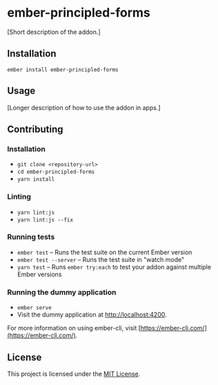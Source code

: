 ember-principled-forms
==============================================================================

[Short description of the addon.]

Installation
------------------------------------------------------------------------------

```
ember install ember-principled-forms
```


Usage
------------------------------------------------------------------------------

[Longer description of how to use the addon in apps.]


Contributing
------------------------------------------------------------------------------

### Installation

* `git clone <repository-url>`
* `cd ember-principled-forms`
* `yarn install`

### Linting

* `yarn lint:js`
* `yarn lint:js --fix`

### Running tests

* `ember test` – Runs the test suite on the current Ember version
* `ember test --server` – Runs the test suite in "watch mode"
* `yarn test` – Runs `ember try:each` to test your addon against multiple Ember versions

### Running the dummy application

* `ember serve`
* Visit the dummy application at [http://localhost:4200](http://localhost:4200).

For more information on using ember-cli, visit [https://ember-cli.com/](https://ember-cli.com/).

License
------------------------------------------------------------------------------

This project is licensed under the [MIT License](LICENSE.md).
